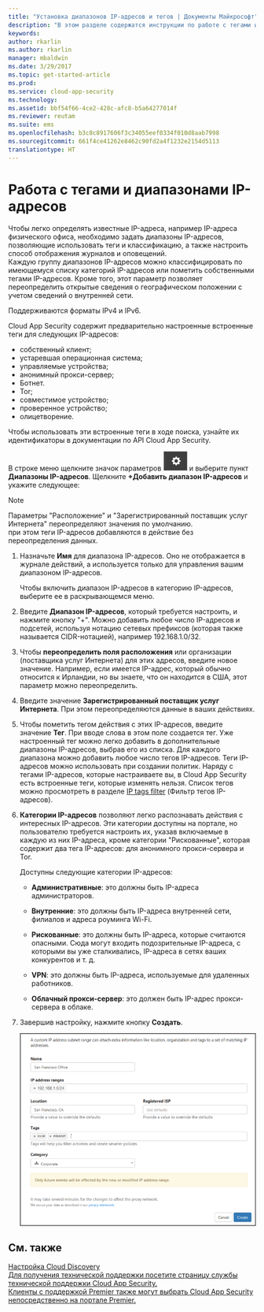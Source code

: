 ```yaml
---
title: "Установка диапазонов IP-адресов и тегов | Документы Майкрософт"
description: "В этом разделе содержатся инструкции по работе с тегами и категориями IP-адресов."
keywords: 
author: rkarlin
ms.author: rkarlin
manager: mbaldwin
ms.date: 3/29/2017
ms.topic: get-started-article
ms.prod: 
ms.service: cloud-app-security
ms.technology: 
ms.assetid: bbf54f66-4ce2-428c-afc8-b5a64277014f
ms.reviewer: reutam
ms.suite: ems
ms.openlocfilehash: b3c8c8917606f3c34055eef0334f010d8aab7998
ms.sourcegitcommit: 661f4ce41262e8462c90fd2a4f1232e2154d5113
translationtype: HT
---
```

#  <a name="IPtagsandRanges"></a> Работа с тегами и диапазонами IP-адресов

Чтобы легко определять известные IP-адреса, например IP-адреса физического офиса, необходимо задать диапазоны IP-адресов, позволяющие использовать теги и классификацию, а также настроить способ отображения журналов и оповещений.   
Каждую группу диапазонов IP-адресов можно классифицировать по имеющемуся списку категорий IP-адресов или пометить собственными тегами IP-адресов. Кроме того, этот параметр позволяет переопределить открытые сведения о географическом положении с учетом сведений о внутренней сети.  
  
Поддерживаются форматы IPv4 и IPv6.  
  
Cloud App Security содержит предварительно настроенные встроенные теги для следующих IP-адресов: 
- собственный клиент;
- устаревшая операционная система;
- управляемые устройства;
- анонимный прокси-сервер;
- Ботнет.
- Tor;
- совместимое устройство;
- проверенное устройство;
- олицетворение.

Чтобы использовать эти встроенные теги в ходе поиска, узнайте их идентификаторы в документации по API Cloud App Security. 



В строке меню щелкните значок параметров ![значок параметров](./media/settings-icon.png "значок параметров") и выберите пункт **Диапазоны IP-адресов**. Щелкните **+Добавить диапазон IP-адресов** и укажите следующее:  
  
> [!NOTE]  
>  Параметры "Расположение" и "Зарегистрированный поставщик услуг Интернета" переопределяют значения по умолчанию.   
> при этом теги IP-адресов добавляются в действие без переопределения данных.  
  
1.  Назначьте **Имя** для диапазона IP-адресов. Оно не отображается в журнале действий, а используется только для управления вашим диапазоном IP-адресов.  
  
     Чтобы включить диапазон IP-адресов в категорию IP-адресов, выберите ее в раскрывающемся меню.  
  
2.  Введите **Диапазон IP-адресов**, который требуется настроить, и нажмите кнопку "+". Можно добавить любое число IP-адресов и подсетей, используя нотацию сетевых префиксов (которая также называется CIDR-нотацией), например 192.168.1.0/32.  
  
3.  Чтобы **переопределить поля расположения** или организации (поставщика услуг Интернета) для этих адресов, введите новое значение. Например, если имеется IP-адрес, который обычно относится к Ирландии, но вы знаете, что он находится в США, этот параметр можно переопределить.  
  
4.  Введите значение **Зарегистрированный поставщик услуг Интернета**. При этом переопределяются данные в ваших действиях.  
  
5.  Чтобы пометить тегом действия с этих IP-адресов, введите значение **Тег**. При вводе слова в этом поле создается тег. Уже настроенный тег можно легко добавить в дополнительные диапазоны IP-адресов, выбрав его из списка. Для каждого диапазона можно добавить любое число тегов IP-адресов. Теги IP-адресов можно использовать при создании политик.  Наряду с тегами IP-адресов, которые настраиваете вы, в Cloud App Security есть встроенные теги, которые изменять нельзя. Список тегов можно просмотреть в разделе [IP tags filter](activity-filters.md) (Фильтр тегов IP-адресов).  
  
6.  **Категории IP-адресов** позволяют легко распознавать действия с интересных IP-адресов. Эти категории доступны на портале, но пользователю требуется настроить их, указав включаемые в каждую из них IP-адреса, кроме категории "Рискованные", которая содержит два тега IP-адресов: для анонимного прокси-сервера и Tor.  
  
     Доступны следующие категории IP-адресов:  
  
    -   **Административные**: это должны быть IP-адреса администраторов.  
  
    -   **Внутренние**: это должны быть IP-адреса внутренней сети, филиалов и адреса роуминга Wi-Fi.  
  
    -   **Рискованные**: это должны быть IP-адреса, которые считаются опасными. Сюда могут входить подозрительные IP-адреса, с которыми вы уже сталкивались, IP-адреса в сетях ваших конкурентов и т. д.  
  
    -   **VPN**: это должны быть IP-адреса, используемые для удаленных работников.  
  
    -   **Облачный прокси-сервер**: это должен быть IP-адрес прокси-сервера в облаке.  
  
7.  Завершив настройку, нажмите кнопку **Создать**.  
  
     ![новый диапазон ip-адресов](./media/newipaddress-range.png "новый диапазон ip-адресов")  
  
  
    
## <a name="see-also"></a>См. также  
[Настройка Cloud Discovery](set-up-cloud-discovery.md)   
[Для получения технической поддержки посетите страницу службы технической поддержки Cloud App Security.](http://support.microsoft.com/oas/default.aspx?prid=16031)   
[Клиенты с поддержкой Premier также могут выбрать Cloud App Security непосредственно на портале Premier.](https://premier.microsoft.com/)  
  
  